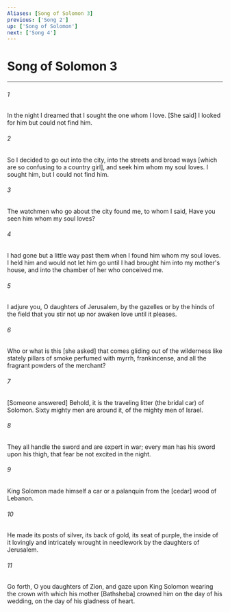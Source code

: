 ```yaml
---
Aliases: [Song of Solomon 3]
previous: ['Song 2']
up: ['Song of Solomon']
next: ['Song 4']
---
```

# Song of Solomon 3

***


###### 1 


In the night I dreamed that I sought the one whom I love. [She said] I looked for him but could not find him. 


###### 2 


So I decided to go out into the city, into the streets and broad ways [which are so confusing to a country girl], and seek him whom my soul loves. I sought him, but I could not find him. 


###### 3 


The watchmen who go about the city found me, to whom I said, Have you seen him whom my soul loves? 


###### 4 


I had gone but a little way past them when I found him whom my soul loves. I held him and would not let him go until I had brought him into my mother's house, and into the chamber of her who conceived me. 


###### 5 


I adjure you, O daughters of Jerusalem, by the gazelles or by the hinds of the field that you stir not up nor awaken love until it pleases. 


###### 6 


Who or what is this [she asked] that comes gliding out of the wilderness like stately pillars of smoke perfumed with myrrh, frankincense, and all the fragrant powders of the merchant? 


###### 7 


[Someone answered] Behold, it is the traveling litter (the bridal car) of Solomon. Sixty mighty men are around it, of the mighty men of Israel. 


###### 8 


They all handle the sword and are expert in war; every man has his sword upon his thigh, that fear be not excited in the night. 


###### 9 


King Solomon made himself a car or a palanquin from the [cedar] wood of Lebanon. 


###### 10 


He made its posts of silver, its back of gold, its seat of purple, the inside of it lovingly and intricately wrought in needlework by the daughters of Jerusalem. 


###### 11 


Go forth, O you daughters of Zion, and gaze upon King Solomon wearing the crown with which his mother [Bathsheba] crowned him on the day of his wedding, on the day of his gladness of heart.
